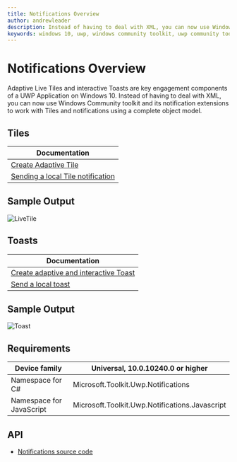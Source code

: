 ```yaml
---
title: Notifications Overview 
author: andrewleader
description: Instead of having to deal with XML, you can now use Windows Community toolkit and its notification extensions to work with Tiles and notifications using a complete object model.
keywords: windows 10, uwp, windows community toolkit, uwp community toolkit, uwp toolkit, adaptive live tiles, interactive toast, tiles, notifications
---
```


# Notifications Overview 

Adaptive Live Tiles and interactive Toasts are key engagement components of a UWP Application on Windows 10.
Instead of having to deal with XML, you can now use Windows Community toolkit and its notification extensions to work with Tiles and notifications using a complete object model.

## Tiles

| Documentation |
| --- |
| [Create Adaptive Tile](https://docs.microsoft.com/windows/uwp/design/shell/tiles-and-notifications/create-adaptive-tiles) |
| [Sending a local Tile notification](https://docs.microsoft.com/windows/uwp/design/shell/tiles-and-notifications/sending-a-local-tile-notification/) |

## Sample Output

![LiveTile](../resources/images/Notifications/LiveTile.gif)

## Toasts

| Documentation |
| --- |
| [Create adaptive and interactive Toast](https://docs.microsoft.com/windows/uwp/design/shell/tiles-and-notifications/adaptive-interactive-toasts/) |
| [Send a local toast](https://docs.microsoft.com/windows/uwp/design/shell/tiles-and-notifications/send-local-toast/) |

## Sample Output

![Toast](../resources/images/Notifications/PopToast.gif "Toast")

## Requirements

| Device family | Universal, 10.0.10240.0 or higher |
| --- | --- |
| Namespace for C# | Microsoft.Toolkit.Uwp.Notifications |
| Namespace for JavaScript | Microsoft.Toolkit.Uwp.Notifications.Javascript |

## API

* [Notifications source code](https://github.com/Microsoft/WindowsCommunityToolkit//tree/master/Notifications/Microsoft.Toolkit.Uwp.Notifications.UWP)
